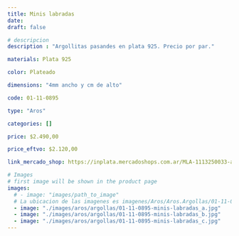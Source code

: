 ```yaml
---
title: Minis labradas
date: 
draft: false

# descripcion
description : "Argollitas pasandes en plata 925. Precio por par."

materials: Plata 925

color: Plateado

dimensions: "4mm ancho y cm de alto"

code: 01-11-0895

type: "Aros"

categories: []

price: $2.490,00

price_eftvo: $2.120,00

link_mercado_shop: https://inplata.mercadoshops.com.ar/MLA-1113250033-argollas-plata-minis-labradas-_JM

# Images
# first image will be shown in the product page
images:
  # - image: "images/path_to_image"
  # La ubicacion de las imagenes es imagenes/Aros/Aros.Argollas/01-11-0895-minis-labradas
  - image: "./images/aros/argollas/01-11-0895-minis-labradas_a.jpg"
  - image: "./images/aros/argollas/01-11-0895-minis-labradas_b.jpg"
  - image: "./images/aros/argollas/01-11-0895-minis-labradas_c.jpg"
---
```


